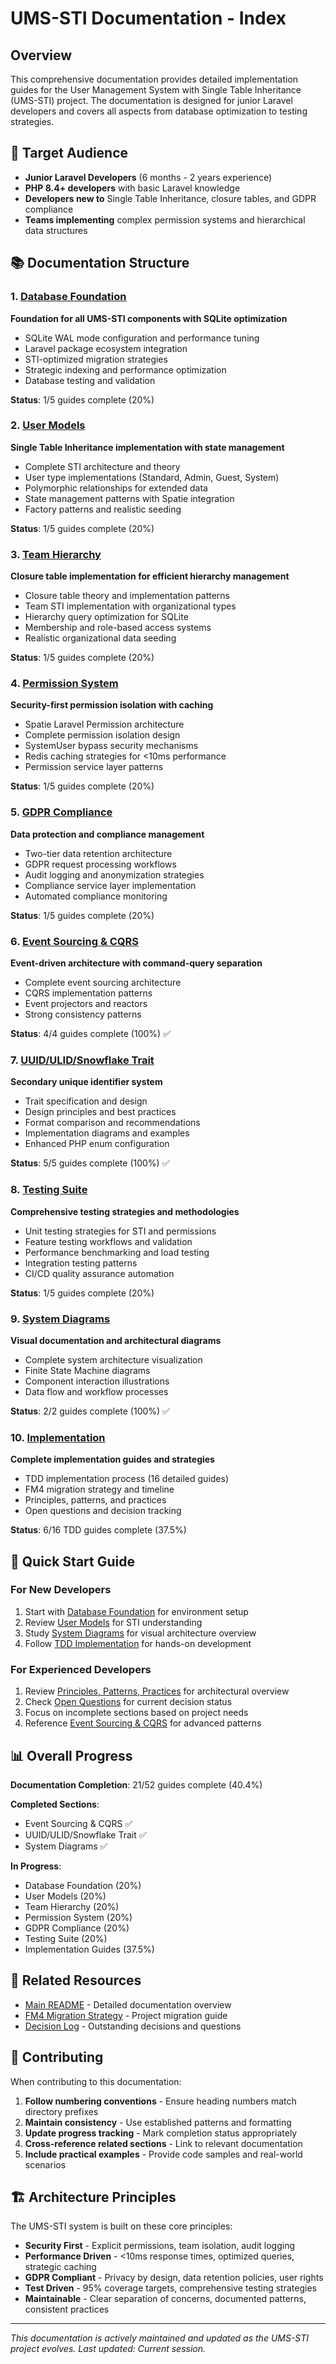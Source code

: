 # UMS-STI Documentation - Index

## Overview

This comprehensive documentation provides detailed implementation guides for the User Management System with Single Table Inheritance (UMS-STI) project. The documentation is designed for junior Laravel developers and covers all aspects from database optimization to testing strategies.

## 🎯 Target Audience

- **Junior Laravel Developers** (6 months - 2 years experience)
- **PHP 8.4+ developers** with basic Laravel knowledge
- **Developers new to** Single Table Inheritance, closure tables, and GDPR compliance
- **Teams implementing** complex permission systems and hierarchical data structures

## 📚 Documentation Structure

### 1. [Database Foundation](010-database-foundation/)
**Foundation for all UMS-STI components with SQLite optimization**

- SQLite WAL mode configuration and performance tuning
- Laravel package ecosystem integration
- STI-optimized migration strategies
- Strategic indexing and performance optimization
- Database testing and validation

**Status**: 1/5 guides complete (20%)

### 2. [User Models](020-user-models/)
**Single Table Inheritance implementation with state management**

- Complete STI architecture and theory
- User type implementations (Standard, Admin, Guest, System)
- Polymorphic relationships for extended data
- State management patterns with Spatie integration
- Factory patterns and realistic seeding

**Status**: 1/5 guides complete (20%)

### 3. [Team Hierarchy](030-team-hierarchy/)
**Closure table implementation for efficient hierarchy management**

- Closure table theory and implementation patterns
- Team STI implementation with organizational types
- Hierarchy query optimization for SQLite
- Membership and role-based access systems
- Realistic organizational data seeding

**Status**: 1/5 guides complete (20%)

### 4. [Permission System](040-permission-system/)
**Security-first permission isolation with caching**

- Spatie Laravel Permission architecture
- Complete permission isolation design
- SystemUser bypass security mechanisms
- Redis caching strategies for <10ms performance
- Permission service layer patterns

**Status**: 1/5 guides complete (20%)

### 5. [GDPR Compliance](050-gdpr-compliance/)
**Data protection and compliance management**

- Two-tier data retention architecture
- GDPR request processing workflows
- Audit logging and anonymization strategies
- Compliance service layer implementation
- Automated compliance monitoring

**Status**: 1/5 guides complete (20%)

### 6. [Event Sourcing & CQRS](060-event-sourcing-cqrs/)
**Event-driven architecture with command-query separation**

- Complete event sourcing architecture
- CQRS implementation patterns
- Event projectors and reactors
- Strong consistency patterns

**Status**: 4/4 guides complete (100%) ✅

### 7. [UUID/ULID/Snowflake Trait](070-uuid-ulid-trait/)
**Secondary unique identifier system**

- Trait specification and design
- Design principles and best practices
- Format comparison and recommendations
- Implementation diagrams and examples
- Enhanced PHP enum configuration

**Status**: 5/5 guides complete (100%) ✅

### 8. [Testing Suite](080-testing-suite/)
**Comprehensive testing strategies and methodologies**

- Unit testing strategies for STI and permissions
- Feature testing workflows and validation
- Performance benchmarking and load testing
- Integration testing patterns
- CI/CD quality assurance automation

**Status**: 1/5 guides complete (20%)

### 9. [System Diagrams](090-diagrams/)
**Visual documentation and architectural diagrams**

- Complete system architecture visualization
- Finite State Machine diagrams
- Component interaction illustrations
- Data flow and workflow processes

**Status**: 2/2 guides complete (100%) ✅

### 10. [Implementation](100-implementation/)
**Complete implementation guides and strategies**

- TDD implementation process (16 detailed guides)
- FM4 migration strategy and timeline
- Principles, patterns, and practices
- Open questions and decision tracking

**Status**: 6/16 TDD guides complete (37.5%)

## 🚀 Quick Start Guide

### For New Developers
1. Start with [Database Foundation](010-database-foundation/) for environment setup
2. Review [User Models](020-user-models/) for STI understanding
3. Study [System Diagrams](090-diagrams/) for visual architecture overview
4. Follow [TDD Implementation](100-implementation/tdd-implementation-process/) for hands-on development

### For Experienced Developers
1. Review [Principles, Patterns, Practices](100-implementation/principles-patterns-practices.md) for architectural overview
2. Check [Open Questions](100-implementation/open-questions-decisions.md) for current decision status
3. Focus on incomplete sections based on project needs
4. Reference [Event Sourcing & CQRS](060-event-sourcing-cqrs/) for advanced patterns

## 📊 Overall Progress

**Documentation Completion**: 21/52 guides complete (40.4%)

**Completed Sections**:
- Event Sourcing & CQRS ✅
- UUID/ULID/Snowflake Trait ✅
- System Diagrams ✅

**In Progress**:
- Database Foundation (20%)
- User Models (20%)
- Team Hierarchy (20%)
- Permission System (20%)
- GDPR Compliance (20%)
- Testing Suite (20%)
- Implementation Guides (37.5%)

## 🔗 Related Resources

- [Main README](README.md) - Detailed documentation overview
- [FM4 Migration Strategy](100-implementation/fm4-migration-strategy.md) - Project migration guide
- [Decision Log](100-implementation/open-questions-decisions.md) - Outstanding decisions and questions

## 📝 Contributing

When contributing to this documentation:

1. **Follow numbering conventions** - Ensure heading numbers match directory prefixes
2. **Maintain consistency** - Use established patterns and formatting
3. **Update progress tracking** - Mark completion status appropriately
4. **Cross-reference related sections** - Link to relevant documentation
5. **Include practical examples** - Provide code samples and real-world scenarios

## 🏗️ Architecture Principles

The UMS-STI system is built on these core principles:

- **Security First** - Explicit permissions, team isolation, audit logging
- **Performance Driven** - <10ms response times, optimized queries, strategic caching
- **GDPR Compliant** - Privacy by design, data retention policies, user rights
- **Test Driven** - 95% coverage targets, comprehensive testing strategies
- **Maintainable** - Clear separation of concerns, documented patterns, consistent practices

---

*This documentation is actively maintained and updated as the UMS-STI project evolves. Last updated: Current session.*
